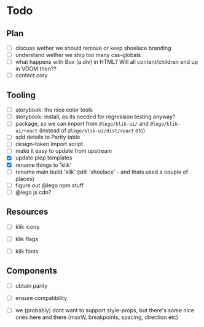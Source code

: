 # Todo



## Plan

- [ ] discuss wether we should remove or keep shoelace branding
- [ ] understand wether we ship too many css-globals
- [ ] what happens with Box (a div) in HTML? Will all content/children end up in VDOM then??
- [ ] contact cory

## Tooling

- [ ] storybook: the nice color tools
- [ ] storybook: install, as its needed for regression testing anyway?
- [ ] package, so we can import from `@lego/klik-ui/` and `@lego/klik-ui/react` (instead of `@lego/klik-ui/dist/react` etc)
- [ ] add details to Parity table
- [ ] design-token import script
- [ ] make it easy to update from upstream
- [x] update plop templates
- [x] rename things to 'klik'
- [ ] rename main build 'klik' (still 'shoelace' - and thats used a couple of places)
- [ ] figure out @lego npm stuff
- [ ] @lego js cdn?

## Resources

- [ ] klik icons
- [ ] klik flags
- [ ] klik fonts


## Components

- [ ] obtain parity
- [ ] ensure compatibility

- [ ] we (probably) dont want to support style-props, but there's some nice ones here and there (maxW, breakpoints, spacing, direction etc)